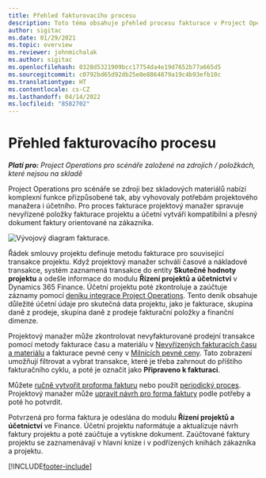 ```yaml
---
title: Přehled fakturovacího procesu
description: Toto téma obsahuje přehled procesu fakturace v Project Operations pro scénáře se zdroji bez skladových materiálů.
author: sigitac
ms.date: 01/29/2021
ms.topic: overview
ms.reviewer: johnmichalak
ms.author: sigitac
ms.openlocfilehash: 0328d5321909bcc17754da4e19d7652b77a665d5
ms.sourcegitcommit: c0792bd65d92db25e0e8864879a19c4b93efb10c
ms.translationtype: HT
ms.contentlocale: cs-CZ
ms.lasthandoff: 04/14/2022
ms.locfileid: "8582702"
---
```

# <a name="invoicing-process-overview"></a>Přehled fakturovacího procesu

_**Platí pro:** Project Operations pro scénáře založené na zdrojích / položkách, které nejsou na skladě_

Project Operations pro scénáře se zdroji bez skladových materiálů nabízí komplexní funkce přizpůsobené tak, aby vyhovovaly potřebám projektového manažera i účetního. Pro proces fakturace projektový manažer spravuje nevyřízené položky fakturace projektu a účetní vytváří kompatibilní a přesný dokument faktury orientované na zákazníka.

![Vývojový diagram fakturace.](./media/invoicing-flow.png)

Řádek smlouvy projektu definuje metodu fakturace pro související transakce projektu. Když projektový manažer schválí časové a nákladové transakce, systém zaznamená transakce do entity **Skutečné hodnoty projektu** a odešle informace do modulu **Řízení projektů a účetnictví** v Dynamics 365 Finance. Účetní projektu poté zkontroluje a zaúčtuje záznamy pomocí [deníku integrace Project Operations](../project-accounting/project-operations-integration-journal.md). Tento deník obsahuje důležité účetní údaje pro skutečná data projektu, jako je fakturace, skupina daně z prodeje, skupina daně z prodeje fakturační položky a finanční dimenze.

Projektový manažer může zkontrolovat nevyfakturované prodejní transakce pomocí metody fakturace času a materiálu v [Nevyřízených fakturacích času a materiálu](../proforma-invoicing/manage-billing-backlog.md#time-and-material-billing-backlog) a fakturace pevné ceny v [Milnících pevné ceny](../proforma-invoicing/manage-billing-backlog.md#fixed-price-milestones). Tato zobrazení umožňují filtrovat a vybrat transakce, které je třeba zahrnout do příštího fakturačního cyklu, a poté je označit jako **Připraveno k fakturaci**.

Můžete [ručně vytvořit proforma fakturu](../proforma-invoicing/create-manual-proforma-invoice.md) nebo použít [periodický proces](../proforma-invoicing/configure-automated-invoice-creation.md). Projektový manažer může [upravit návrh pro forma faktury](../proforma-invoicing/manage-proforma-invoice.md) podle potřeby a poté ho potvrdit.

Potvrzená pro forma faktura je odeslána do modulu **Řízení projektů a účetnictví** ve Finance. Účetní projektu naformátuje a aktualizuje návrh faktury projektu a poté zaúčtuje a vytiskne dokument. Zaúčtované faktury projektu se zaznamenávají v hlavní knize i v podřízených knihách zákazníka a projektu.


[!INCLUDE[footer-include](../includes/footer-banner.md)]